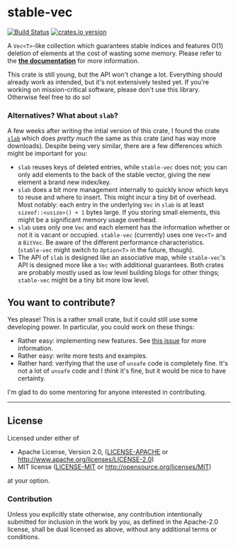 # stable-vec
[![Build Status](https://img.shields.io/travis/LukasKalbertodt/stable-vec/master.svg)](https://travis-ci.org/LukasKalbertodt/stable-vec)
[![crates.io version](https://img.shields.io/crates/v/stable-vec.svg)](https://crates.io/crates/stable-vec)

A `Vec<T>`-like collection which guarantees stable indices and features O(1)
deletion of elements at the cost of wasting some memory. Please refer to the
[**the documentation**](https://docs.rs/stable-vec) for more information.

This crate is still young, but the API won't change a lot.
Everything should already work as intended, but it's not extensively tested yet.
If you're working on mission-critical software, please don't use this library.
Otherwise feel free to do so!

### Alternatives? What about `slab`?

A few weeks after writing the intial version of this crate, I found the crate [`slab`](https://crates.io/crates/slab) which does *pretty much* the same as this crate (and has way more downloads). Despite being very similar, there are a few differences which might be important for you:

- `slab` reuses keys of deleted entries, while `stable-vec` does not; you can only add elements to the back of the stable vector, giving the new element a brand new index/key.
- `slab` does a bit more management internally to quickly know which keys to reuse and where to insert. This might incur a tiny bit of overhead. Most notably: each entry in the underlying `Vec` in `slab` is at least `sizeof::<usize>() + 1` bytes large. If you storing small elements, this might be a significant memory usage overhead.
- `slab` uses only one `Vec` and each element has the information whether or not it is vacant or occupied. `stable-vec` (currently) uses one `Vec<T>` and a `BitVec`. Be aware of the different performance characteristics. (`stable-vec` might switch to `Option<T>` in the future, though).
- The API of `slab` is designed like an associative map, while `stable-vec`'s API is designed more like a `Vec` with additional guarantees. Both crates are probably mostly used as low level building blogs for other things; `stable-vec` might be a tiny bit more low level.

## You want to contribute?

Yes please! This is a rather small crate, but it could still use some developing power.
In particular, you could work on these things:

- Rather easy: implementing new features. See [this issue](https://github.com/LukasKalbertodt/stable-vec/issues/3) for more information.
- Rather easy: write more tests and examples.
- Rather hard: verifying that the use of `unsafe` code is completely fine. It's not a lot of `unsafe` code and I *think* it's fine, but it would be nice to have certainty.

I'm glad to do some mentoring for anyone interested in contributing.

---

## License

Licensed under either of

 * Apache License, Version 2.0, ([LICENSE-APACHE](LICENSE-APACHE) or http://www.apache.org/licenses/LICENSE-2.0)
 * MIT license ([LICENSE-MIT](LICENSE-MIT) or http://opensource.org/licenses/MIT)

at your option.

### Contribution

Unless you explicitly state otherwise, any contribution intentionally submitted
for inclusion in the work by you, as defined in the Apache-2.0 license, shall
be dual licensed as above, without any additional terms or conditions.
